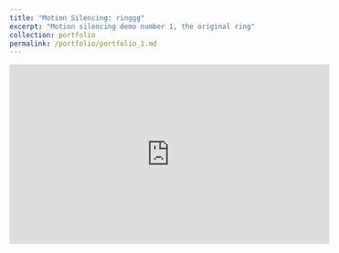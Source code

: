 ```yaml
---
title: "Motion Silencing: ringgg"
excerpt: "Motion silencing demo number 1, the original ring"
collection: portfolio
permalink: /portfolio/portfolio_1.md
---
```

<iframe width="560" height="315" src="https://www.youtube.com/embed/lxRvutfvl0Y" title="YouTube video player" frameborder="0" allow="accelerometer; autoplay; clipboard-write; encrypted-media; gyroscope; picture-in-picture; web-share" allowfullscreen></iframe>

